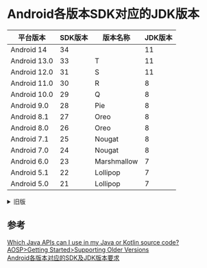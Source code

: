 # Android各版本SDK对应的JDK版本

| 平台版本 | SDK版本 | 版本名称 | JDK版本 |
| ----- | ----- | ----- | ----- |
| Android 14 | 34 |  | 11 |
| Android 13.0              | 33 | T  | 11 |
| Android 12.0              | 31 | S  | 11 |
| Android 11.0              | 30 | R  | 8 |
| Android 10.0              | 29 | Q  | 8 |
| Android 9.0               | 28 | Pie | 8 |
| Android 8.1               | 27 | Oreo | 8 |
| Android 8.0               | 26 | Oreo | 8 |
| Android 7.1               | 25 | Nougat | 8 |
| Android 7.0               | 24 | Nougat | 8 |
| Android 6.0               | 23 | Marshmallow | 7 |
| Android 5.1               | 22 | Lollipop | 7 |
| Android 5.0               | 21 | Lollipop | 7 |
<details> 
<summary>旧版</summary>

| 平台版本 | SDK版本 | 版本名称 | JDK版本 |
| ----- | ----- | ----- | ----- |
| Android 4.4               | 19 | KITKAT | 6 |
| Android 4.3               | 18 | JELLY_BEAN_MR2 | 6 |
| Android 4.2, 4.2.2        | 17 | JELLY_BEAN_MR1 | 6 |
| Android 4.1, 4.1.1        | 16 | JELLY_BEAN | 6 |
| Android 4.0.3, 4.0.4      | 15 | ICE_CREAM_SANDWICH_MR1 | 6 |
| Android 4.0, 4.0.1, 4.0.2 | 14 | ICE_CREAM_SANDWICH     | 6 |
| Android 3.2               | 13 | HONEYCOMB_MR2          | 6 |
| Android 3.1.x             | 12 | HONEYCOMB_MR1          | 6 |
| Android 3.0.x             | 11 | HONEYCOMB              | 6 |
| Android 2.3.4             | 10 | GINGERBREAD_MR1        | 6 |
| Android 2.3.3             | 10 | GINGERBREAD_MR1        | 6 |
| Android 2.3.2             | 9  | GINGERBREAD            | 6 |
| Android 2.3.1             | 9  | GINGERBREAD            | 6 |
| Android 2.3               | 9  | GINGERBREAD            | 6 |
| Android 2.2.x             | 8  | FROYO                  | 6 |
| Android 2.1.x             | 7  | ECLAIR_MR1             | 6 |
| Android 2.0.1             | 6  | ECLAIR_0_1             | 6 |
| Android 2.0               | 5  | ECLAIR                 | 6 |
| Android 1.6               | 4  | DONUT                  | 6 |
| Android 1.5               | 3  | CUPCAKE                | 6 |
| Android 1.1               | 2  | BASE_1_1               | 6 |
| Android 1.0               | 1  | BASE                   | 6 |

</details>


## 参考

[Which Java APIs can I use in my Java or Kotlin source code?](https://developer.android.com/build/jdks?#compileSdk)  
[AOSP>Getting Started>Supporting Older Versions](https://source.android.com/docs/setup/start/older-versions#jdk)  
[Android各版本对应的SDK及JDK版本要求](https://blog.csdn.net/j086924/article/details/122866386)  

